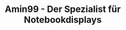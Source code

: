 ---
title: "Amin99 - Der Spezialist für Notebookdisplays"
url: /wittenberg/amin99-der-spezialist-fuer-notebookdisplays/
shop: Hifi
---